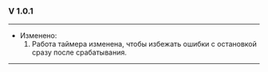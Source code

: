 ### V 1.0.1
____    
+ Изменено:
    1. Работа таймера изменена, чтобы избежать ошибки с остановкой сразу после срабатывания.
____    
